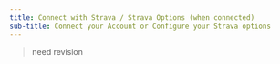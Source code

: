 ```yaml
---
title: Connect with Strava / Strava Options (when connected)
sub-title: Connect your Account or Configure your Strava options
---
```


> need revision 

